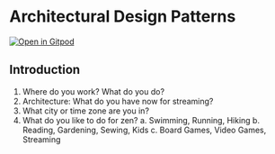 # Architectural Design Patterns

[![Open in Gitpod](https://gitpod.io/button/open-in-gitpod.svg)](https://gitpod.io/github.com/dhinojosa/nfjs-flink-full-day)


## Introduction

1. Where do you work? What do you do?
2. Architecture: What do you have now for streaming?
3. What city or time zone are you in?
4. What do you like to do for zen?
   a. Swimming, Running, Hiking
   b. Reading, Gardening, Sewing, Kids
   c. Board Games, Video Games, Streaming

